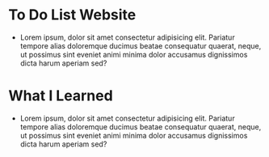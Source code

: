 # To Do List Website

* Lorem ipsum, dolor sit amet consectetur adipisicing elit. Pariatur tempore alias doloremque ducimus beatae consequatur quaerat, neque, ut possimus sint eveniet animi minima dolor accusamus dignissimos dicta harum aperiam sed?


# What I Learned

* Lorem ipsum, dolor sit amet consectetur adipisicing elit. Pariatur tempore alias doloremque ducimus beatae consequatur quaerat, neque, ut possimus sint eveniet animi minima dolor accusamus dignissimos dicta harum aperiam sed?
